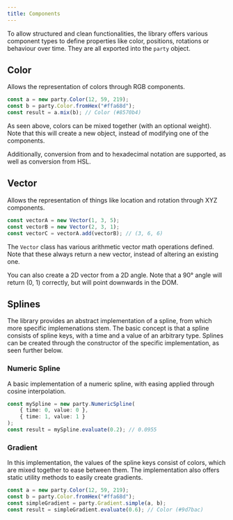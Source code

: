 ```yaml
---
title: Components
---
```


To allow structured and clean functionalities, the library offers various component types to define properties like color, positions, rotations or behaviour over time. They are all exported into the `party` object.

## Color

Allows the representation of colors through RGB components.

```ts
const a = new party.Color(12, 59, 219);
const b = party.Color.fromHex("#ffa68d");
const result = a.mix(b); // Color (#8570b4)
```

As seen above, colors can be mixed together (with an optional weight). Note that this will create a new object, instead of modifying one of the components.

Additionally, conversion from and to hexadecimal notation are supported, as well as conversion from HSL.

## Vector

Allows the representation of things like location and rotation through XYZ components.

```ts
const vectorA = new Vector(1, 3, 5);
const vectorB = new Vector(2, 3, 1);
const vectorC = vectorA.add(vectorB); // (3, 6, 6)
```

The `Vector` class has various arithmetic vector math operations defined. Note that these always return a new vector, instead of altering an existing one.

You can also create a 2D vector from a 2D angle. Note that a 90° angle will return (0, 1) correctly, but will point downwards in the DOM.

## Splines

The library provides an abstract implementation of a spline, from which more specific implemenations stem. The basic concept is that a spline consists of spline keys, with a time and a value of an arbitrary type. Splines can be created through the constructor of the specific implementation, as seen further below.

### Numeric Spline

A basic implementation of a numeric spline, with easing applied through cosine interpolation.

```ts
const mySpline = new party.NumericSpline(
    { time: 0, value: 0 },
    { time: 1, value: 1 }
);
const result = mySpline.evaluate(0.2); // 0.0955
```

### Gradient

In this implementation, the values of the spline keys consist of colors, which are mixed together to ease between them. The implementation also offers static utility methods to easily create gradients.

```ts
const a = new party.Color(12, 59, 219);
const b = party.Color.fromHex("#ffa68d");
const simpleGradient = party.Gradient.simple(a, b);
const result = simpleGradient.evaluate(0.6); // Color (#9d7bac)
```
